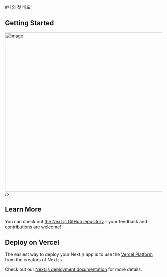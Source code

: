 

#나의 첫 배포!

## Getting Started

<img width="512" height="512" alt="image" src="https://github.com/user-attachments/assets/1954b046-46d1-4832-baa5-c29e6c645286" />
 />


## Learn More


You can check out [the Next.js GitHub repository](https://github.com/vercel/next.js) - your feedback and contributions are welcome!

## Deploy on Vercel

The easiest way to deploy your Next.js app is to use the [Vercel Platform](https://vercel.com/new?utm_medium=default-template&filter=next.js&utm_source=create-next-app&utm_campaign=create-next-app-readme) from the creators of Next.js.

Check out our [Next.js deployment documentation](https://nextjs.org/docs/app/building-your-application/deploying) for more details.
